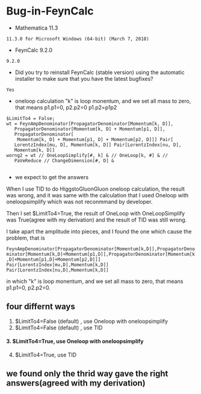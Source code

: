 # Bug-in-FeynCalc  

*  <summary>Mathematica 11.3</summary>    
```11.3.0 for Microsoft Windows (64-bit) (March 7, 2018)```
*  <summary>FeynCalc 9.2.0</summary> 
  ```9.2.0```
*  <summary>Did you try to reinstall FeynCalc (stable version) using the automatic installer to make sure that you have the latest bugfixes?</summary>    
  ```Yes```
  *  <summary>oneloop calculation "k" is loop monentum, and we set all mass to zero, that means p1.p1=0, p2.p2=0  p1.p2=p1p2  </summary>    
```
$LimitTo4 = False;  
wt = FeynAmpDenominator[PropagatorDenominator[Momentum[k, D]], 
   PropagatorDenominator[Momentum[k, D] + Momentum[p1, D]], 
   PropagatorDenominator[
    Momentum[k, D] + Momentum[p1, D] + Momentum[p2, D]]] Pair[
   LorentzIndex[mu, D], Momentum[k, D]] Pair[LorentzIndex[nu, D], 
   Momentum[k, D]]  
worng2 = wt // OneLoopSimplify[#, k] & // OneLoop[k, #] & // 
   PaVeReduce // ChangeDimension[#, D] &
   
   ```

*  <summary>we expect to get the answers </summary> 


When I use TID to do HiggstoGluonGluon oneloop calculation, the result was wrong, and it was same with the calculation that I used Oneloop with oneloopsimplify which was not reconmmand by developer.    
  
Then I set $LimitTo4=True, the result of OneLoop with OneLoopSimplify was True(agree with my derivation) and the result of TID was still wrong.    

I  take apart the amplitude into pieces, and I found the one which cause the problem, that is   

```FeynAmpDenominator[PropagatorDenominator[Momentum[k,D]],PropagatorDenominator[Momentum[k,D]+Momentum[p1,D]],PropagatorDenominator[Momentum[k,D]+Momentum[p1,D]+Momentum[p2,D]]] Pair[LorentzIndex[mu,D],Momentum[k,D]] Pair[LorentzIndex[nu,D],Momentum[k,D]]```
  
in which "k" is loop monentum, and we set all mass to zero, that means p1.p1=0, p2.p2=0.

## four differnt ways

1. $LimitTo4=False (default) , use Oneloop with oneloopsimplify 
2. $LimitTo4=False (default) , use TID  
#### 3. $LimitTo4=True,             use Oneloop with oneloopsimplify 
4. $LimitTo4=True,             use TID

## we found only the thrid way gave the right answers(agreed with my derivation)

